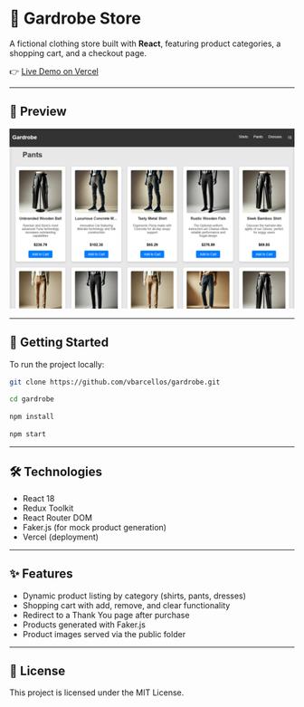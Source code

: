 # 👕 Gardrobe Store

A fictional clothing store built with **React**, featuring product categories, a shopping cart, and a checkout page.

👉 <a href="https://gardrobe.vercel.app/" target="_blank">Live Demo on Vercel</a>

---

## 📸 Preview
![Gardrobe screenshot](public/preview/gardrobe-preview.png)

---

## 🚀 Getting Started

To run the project locally:

```bash
git clone https://github.com/vbarcellos/gardrobe.git
```

```bash
cd gardrobe
```

```bash
npm install
```

```bash
npm start
```

---

## 🛠️ Technologies

- React 18  
- Redux Toolkit  
- React Router DOM  
- Faker.js (for mock product generation)  
- Vercel (deployment)  

---

## ✨ Features

- Dynamic product listing by category (shirts, pants, dresses)  
- Shopping cart with add, remove, and clear functionality  
- Redirect to a Thank You page after purchase
- Products generated with Faker.js  
- Product images served via the public folder  

---

## 📄 License

This project is licensed under the MIT License.
